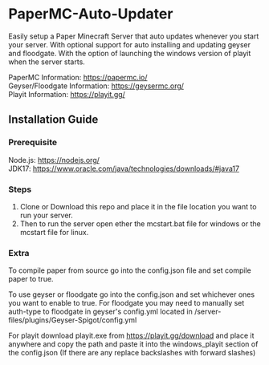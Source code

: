 # PaperMC-Auto-Updater

Easily setup a Paper Minecraft Server that auto updates whenever you start your server.
With optional support for auto installing and updating geyser and floodgate.
With the option of launching the windows version of playit when the server starts.


PaperMC Information: https://papermc.io/
<br>
Geyser/Floodgate Information: https://geysermc.org/
<br>
Playit Information: https://playit.gg/



## Installation Guide
### Prerequisite
Node.js: https://nodejs.org/
<br>
JDK17: https://www.oracle.com/java/technologies/downloads/#java17

### Steps
1. Clone or Download this repo and place it in the file location you want to run your server.
2. Then to run the server open ether the mcstart.bat file for windows or the mcstart file for linux.

### Extra

To compile paper from source go into the config.json file and set compile paper to true.

To use geyser or floodgate go into the config.json and set whichever ones you want to enable to true. For floodgate you may need to manually set auth-type to floodgate in geyser's config.yml located in /server-files/plugins/Geyser-Spigot/config.yml

For playit download playit.exe from https://playit.gg/download and place it anywhere and copy the path and paste it into the windows_playit section of the config.json (If there are any replace backslashes with forward slashes)
